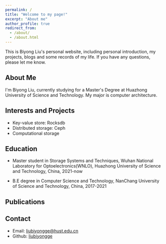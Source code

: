 ```yaml
---
permalink: /
title: "Welcome to my page!"
excerpt: "About me"
author_profile: true
redirect_from: 
  - /about/
  - /about.html
---
```



This is Biyong Liu's personal website, including personal introduction, my projects, blogs and some records of my life. If you have any questions, please let me know.
## About Me
I'm Biyong Liu, currently studying for a Master's Degree at Huazhong University of Science and Technology. My major is computer architecture.

## Interests and Projects
- Key-value store: Rocksdb
- Distributed storage: Ceph
- Computational storage

## Education

- Master student in Storage Systems and Techniques, Wuhan National Laboratory for Optoelectronics(WNLO), Huazhong University of Science and Technology, China, 2021-now

- B.E degree in Computer Science and Technology, NanChang University of Science and Technology, China, 2017-2021

## Publications

## Contact
* Email: <liubiyongge@hust.edu.cn>
* Github: [liubiyongge](https://github.com/liubiyongge)
